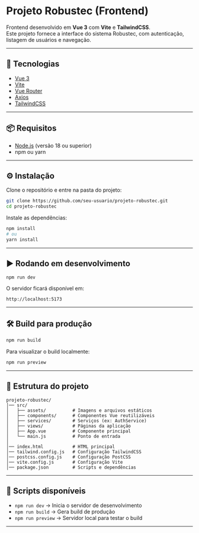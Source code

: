 # Projeto Robustec (Frontend)

Frontend desenvolvido em **Vue 3** com **Vite** e **TailwindCSS**.  
Este projeto fornece a interface do sistema Robustec, com autenticação, listagem de usuários e navegação.

---

## 🚀 Tecnologias

- [Vue 3](https://vuejs.org/)
- [Vite](https://vitejs.dev/)
- [Vue Router](https://router.vuejs.org/)
- [Axios](https://axios-http.com/)
- [TailwindCSS](https://tailwindcss.com/)

---

## 📦 Requisitos

- [Node.js](https://nodejs.org/) (versão 18 ou superior)
- npm ou yarn

---

## ⚙️ Instalação

Clone o repositório e entre na pasta do projeto:

```bash
git clone https://github.com/seu-usuario/projeto-robustec.git
cd projeto-robustec
```

Instale as dependências:

```bash
npm install
# ou
yarn install
```

---

## ▶️ Rodando em desenvolvimento

```bash
npm run dev
```

O servidor ficará disponível em:

```
http://localhost:5173
```

---

## 🛠️ Build para produção

```bash
npm run build
```

Para visualizar o build localmente:

```bash
npm run preview
```

---

## 📂 Estrutura do projeto

```
projeto-robustec/
│── src/
│   ├── assets/          # Imagens e arquivos estáticos
│   ├── components/      # Componentes Vue reutilizáveis
│   ├── services/        # Serviços (ex: AuthService)
│   ├── views/           # Páginas da aplicação
│   ├── App.vue          # Componente principal
│   └── main.js          # Ponto de entrada
│
│── index.html           # HTML principal
│── tailwind.config.js   # Configuração TailwindCSS
│── postcss.config.js    # Configuração PostCSS
│── vite.config.js       # Configuração Vite
│── package.json         # Scripts e dependências
```

---

## 🔑 Scripts disponíveis

- `npm run dev` → Inicia o servidor de desenvolvimento
- `npm run build` → Gera build de produção
- `npm run preview` → Servidor local para testar o build

---
